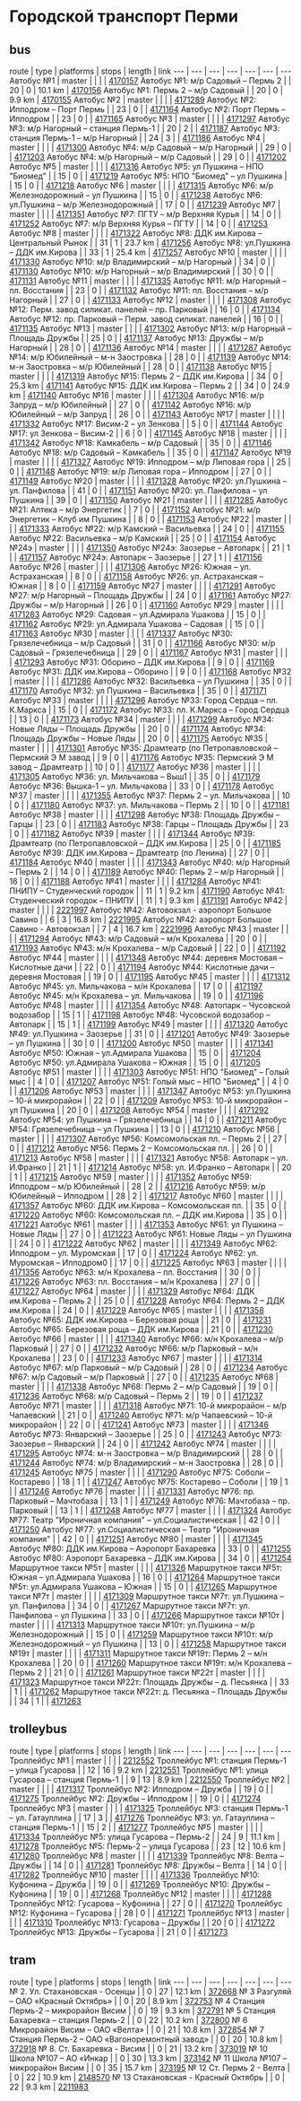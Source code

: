 # Городской транспорт Перми
## bus
route | type | platforms | stops | length | link
--- | --- | --- | --- | --- | --- | ---
Автобус №1 | master |  |  |  | [4170157](http://openstreetmap.org/relation/4170157)
Автобус №1: м/р Садовый – Пермь 2 |  | 20 | 0 | 10.1 km | [4170156](http://openstreetmap.org/relation/4170156)
Автобус №1: Пермь 2 – м/р Садовый |  | 20 | 0 | 9.9 km | [4170155](http://openstreetmap.org/relation/4170155)
Автобус №2 | master |  |  |  | [4171289](http://openstreetmap.org/relation/4171289)
Автобус №2: Ипподром – Порт Пермь |  | 23 | 0 |  | [4171164](http://openstreetmap.org/relation/4171164)
Автобус №2: Порт Пермь – Ипподром |  | 23 | 0 |  | [4171165](http://openstreetmap.org/relation/4171165)
Автобус №3 | master |  |  |  | [4171297](http://openstreetmap.org/relation/4171297)
Автобус №3: м/р Нагорный – станция Пермь-1 |  | 20 | 2 |  | [4171187](http://openstreetmap.org/relation/4171187)
Автобус №3: станция Пермь-1 – м/р Нагорный |  | 24 | 3 |  | [4171186](http://openstreetmap.org/relation/4171186)
Автобус №4 | master |  |  |  | [4171300](http://openstreetmap.org/relation/4171300)
Автобус №4: м/р Садовый – м/р Нагорный |  | 29 | 0 |  | [4171203](http://openstreetmap.org/relation/4171203)
Автобус №4: м/р Нагорный – м/р Садовый |  | 29 | 0 |  | [4171202](http://openstreetmap.org/relation/4171202)
Автобус №5 | master |  |  |  | [4171316](http://openstreetmap.org/relation/4171316)
Автобус №5: ул Пушкина – НПО "Биомед" |  | 15 | 0 |  | [4171219](http://openstreetmap.org/relation/4171219)
Автобус №5: НПО "Биомед" – ул Пушкина |  | 15 | 0 |  | [4171218](http://openstreetmap.org/relation/4171218)
Автобус №6 | master |  |  |  | [4171315](http://openstreetmap.org/relation/4171315)
Автобус №6: м/р Железнодорожный – ул Пушкина |  | 15 | 0 |  | [4171238](http://openstreetmap.org/relation/4171238)
Автобус №6: ул.Пушкина – м/р Железнодорожный |  | 17 | 0 |  | [4171239](http://openstreetmap.org/relation/4171239)
Автобус №7 | master |  |  |  | [4171351](http://openstreetmap.org/relation/4171351)
Автобус №7: ПГТУ – м/р Верхняя Курья |  | 14 | 0 |  | [4171252](http://openstreetmap.org/relation/4171252)
Автобус №7: м/р Верхняя Курья – ПГТУ |  | 14 | 0 |  | [4171253](http://openstreetmap.org/relation/4171253)
Автобус №8 | master |  |  |  | [4171322](http://openstreetmap.org/relation/4171322)
Автобус №8: ДДК им.Кирова – Центральный Рынок |  | 31 | 1 | 23.7 km | [4171256](http://openstreetmap.org/relation/4171256)
Автобус №8: ул.Пушкина – ДДК им.Кирова |  | 33 | 1 | 25.4 km | [4171257](http://openstreetmap.org/relation/4171257)
Автобус №10 | master |  |  |  | [4171330](http://openstreetmap.org/relation/4171330)
Автобус №10: м/р Владимирский – м/р Нагорный |  | 34 | 0 |  | [4171130](http://openstreetmap.org/relation/4171130)
Автобус №10: м/р Нагорный – м/р Владимирский |  | 30 | 0 |  | [4171131](http://openstreetmap.org/relation/4171131)
Автобус №11 | master |  |  |  | [4171335](http://openstreetmap.org/relation/4171335)
Автобус №11: м/р Нагорный – пл. Восстания |  | 23 | 0 |  | [4171132](http://openstreetmap.org/relation/4171132)
Автобус №11: пл. Восстания – м/р Нагорный |  | 27 | 0 |  | [4171133](http://openstreetmap.org/relation/4171133)
Автобус №12 | master |  |  |  | [4171308](http://openstreetmap.org/relation/4171308)
Автобус №12: Перм. завод силикат. панелей – пр. Парковый |  | 16 | 0 |  | [4171134](http://openstreetmap.org/relation/4171134)
Автобус №12: пр. Парковый – Перм. завод силикат. панелей |  | 16 | 0 |  | [4171135](http://openstreetmap.org/relation/4171135)
Автобус №13 | master |  |  |  | [4171302](http://openstreetmap.org/relation/4171302)
Автобус №13: м/р Нагорный – Площадь Дружбы |  | 25 | 0 |  | [4171137](http://openstreetmap.org/relation/4171137)
Автобус №13: Дружбы – м/р Нагорный |  | 28 | 0 |  | [4171136](http://openstreetmap.org/relation/4171136)
Автобус №14 | master |  |  |  | [4171287](http://openstreetmap.org/relation/4171287)
Автобус №14: м/р Юбилейный – м-н Заостровка |  | 28 | 0 |  | [4171139](http://openstreetmap.org/relation/4171139)
Автобус №14: м-н Заостровка – м/р Юбилейный |  | 28 | 0 |  | [4171138](http://openstreetmap.org/relation/4171138)
Автобус №15 | master |  |  |  | [4171319](http://openstreetmap.org/relation/4171319)
Автобус №15: Пермь 2 – ДДК им.Кирова |  | 34 | 0 | 25.3 km | [4171141](http://openstreetmap.org/relation/4171141)
Автобус №15: ДДК им.Кирова – Пермь 2 |  | 34 | 0 | 24.9 km | [4171140](http://openstreetmap.org/relation/4171140)
Автобус №16 | master |  |  |  | [4171304](http://openstreetmap.org/relation/4171304)
Автобус №16: м/р Запруд – м/р Юбилейный |  | 27 | 0 |  | [4171142](http://openstreetmap.org/relation/4171142)
Автобус №16: м/р Юбилейный – м/р Запруд |  | 26 | 0 |  | [4171143](http://openstreetmap.org/relation/4171143)
Автобус №17 | master |  |  |  | [4171332](http://openstreetmap.org/relation/4171332)
Автобус №17: Висим-2 – ул Зенкова |  | 5 | 0 |  | [4171144](http://openstreetmap.org/relation/4171144)
Автобус №17: ул Зенкова – Висим-2 |  | 6 | 0 |  | [4171145](http://openstreetmap.org/relation/4171145)
Автобус №18 | master |  |  |  | [4171342](http://openstreetmap.org/relation/4171342)
Автобус №18: Камкабель – м/р Садовый |  | 35 | 0 |  | [4171146](http://openstreetmap.org/relation/4171146)
Автобус №18: м/р Садовый – Камкабель |  | 35 | 0 |  | [4171147](http://openstreetmap.org/relation/4171147)
Автобус №19 | master |  |  |  | [4171327](http://openstreetmap.org/relation/4171327)
Автобус №19: Ипподром – м/р Липовая гора |  | 25 | 0 |  | [4171148](http://openstreetmap.org/relation/4171148)
Автобус №19: м/р Липовая гора – Ипподром |  | 27 | 0 |  | [4171149](http://openstreetmap.org/relation/4171149)
Автобус №20 | master |  |  |  | [4171328](http://openstreetmap.org/relation/4171328)
Автобус №20: ул.Пушкина – ул. Панфилова |  | 41 | 0 |  | [4171151](http://openstreetmap.org/relation/4171151)
Автобус №20: ул. Панфилова – ул Пушкина |  | 39 | 0 |  | [4171150](http://openstreetmap.org/relation/4171150)
Автобус №21 | master |  |  |  | [4171285](http://openstreetmap.org/relation/4171285)
Автобус №21: Аптека – м/р Энергетик |  | 7 | 0 |  | [4171152](http://openstreetmap.org/relation/4171152)
Автобус №21: м/р Энергетик – Клуб им Пушкина |  | 8 | 0 |  | [4171153](http://openstreetmap.org/relation/4171153)
Автобус №22 | master |  |  |  | [4171333](http://openstreetmap.org/relation/4171333)
Автобус №22: м/р Камский – Васильевка |  | 24 | 0 |  | [4171155](http://openstreetmap.org/relation/4171155)
Автобус №22: Васильевка – м/р Камский |  | 25 | 0 |  | [4171154](http://openstreetmap.org/relation/4171154)
Автобус №24э | master |  |  |  | [4171350](http://openstreetmap.org/relation/4171350)
Автобус №24э: Заозерье – Автопарк |  | 21 | 1 |  | [4171157](http://openstreetmap.org/relation/4171157)
Автобус №24э: Автопарк – Заозерье |  | 27 | 1 |  | [4171156](http://openstreetmap.org/relation/4171156)
Автобус №26 | master |  |  |  | [4171306](http://openstreetmap.org/relation/4171306)
Автобус №26: Южная – ул. Астраханская |  | 8 | 0 |  | [4171158](http://openstreetmap.org/relation/4171158)
Автобус №26: ул. Астраханская – Южная |  | 8 | 0 |  | [4171159](http://openstreetmap.org/relation/4171159)
Автобус №27 | master |  |  |  | [4171291](http://openstreetmap.org/relation/4171291)
Автобус №27: м/р Нагорный – Площадь Дружбы |  | 24 | 0 |  | [4171161](http://openstreetmap.org/relation/4171161)
Автобус №27: Дружбы – м/р Нагорный |  | 26 | 0 |  | [4171160](http://openstreetmap.org/relation/4171160)
Автобус №29 | master |  |  |  | [4171283](http://openstreetmap.org/relation/4171283)
Автобус №29: Садовая – ул.Адмирала Ушакова |  | 15 | 0 |  | [4171162](http://openstreetmap.org/relation/4171162)
Автобус №29: ул.Адмирала Ушакова – Садовая |  | 15 | 0 |  | [4171163](http://openstreetmap.org/relation/4171163)
Автобус №30 | master |  |  |  | [4171337](http://openstreetmap.org/relation/4171337)
Автобус №30: Грязелечебница – м/р Садовый |  | 31 | 0 |  | [4171166](http://openstreetmap.org/relation/4171166)
Автобус №30: м/р Садовый – Грязелечебница |  | 29 | 0 |  | [4171167](http://openstreetmap.org/relation/4171167)
Автобус №31 | master |  |  |  | [4171293](http://openstreetmap.org/relation/4171293)
Автобус №31: Оборино – ДДК им.Кирова |  | 9 | 0 |  | [4171169](http://openstreetmap.org/relation/4171169)
Автобус №31: ДДК им.Кирова – Оборино |  | 9 | 0 |  | [4171168](http://openstreetmap.org/relation/4171168)
Автобус №32 | master |  |  |  | [4171286](http://openstreetmap.org/relation/4171286)
Автобус №32: Васильевка – ул Пушкина |  | 35 | 0 |  | [4171170](http://openstreetmap.org/relation/4171170)
Автобус №32: ул Пушкина – Васильевка |  | 35 | 0 |  | [4171171](http://openstreetmap.org/relation/4171171)
Автобус №33 | master |  |  |  | [4171296](http://openstreetmap.org/relation/4171296)
Автобус №33: Город Сердца – пл. К.Маркса |  | 15 | 0 |  | [4171172](http://openstreetmap.org/relation/4171172)
Автобус №33: пл. К.Маркса – Город Сердца |  | 13 | 0 |  | [4171173](http://openstreetmap.org/relation/4171173)
Автобус №34 | master |  |  |  | [4171299](http://openstreetmap.org/relation/4171299)
Автобус №34: Новые Ляды – Площадь Дружбы |  | 20 | 0 |  | [4171174](http://openstreetmap.org/relation/4171174)
Автобус №34: Площадь Дружбы – Новые Ляды |  | 20 | 0 |  | [4171175](http://openstreetmap.org/relation/4171175)
Автобус №35 | master |  |  |  | [4171301](http://openstreetmap.org/relation/4171301)
Автобус №35: Драмтеатр (по Петропавловской – Пермский Э М завод |  | 9 | 0 |  | [4171176](http://openstreetmap.org/relation/4171176)
Автобус №35: Пермский Э М завод – Драмтеатр |  | 10 | 0 |  | [4171177](http://openstreetmap.org/relation/4171177)
Автобус №36 | master |  |  |  | [4171305](http://openstreetmap.org/relation/4171305)
Автобус №36: ул. Мильчакова – Выш1 |  | 35 | 0 |  | [4171179](http://openstreetmap.org/relation/4171179)
Автобус №36: Вышка-1 – ул. Мильчакова |  | 33 | 0 |  | [4171178](http://openstreetmap.org/relation/4171178)
Автобус №37 | master |  |  |  | [4171355](http://openstreetmap.org/relation/4171355)
Автобус №37: Пермь 2 – ул. Мильчакова |  | 10 | 0 |  | [4171180](http://openstreetmap.org/relation/4171180)
Автобус №37: ул. Мильчакова – Пермь 2 |  | 10 | 0 |  | [4171181](http://openstreetmap.org/relation/4171181)
Автобус №38 | master |  |  |  | [4171298](http://openstreetmap.org/relation/4171298)
Автобус №38: Площадь Дружбы – Гарцы |  | 23 | 0 |  | [4171183](http://openstreetmap.org/relation/4171183)
Автобус №38: Гарцы – Площадь Дружбы |  | 23 | 0 |  | [4171182](http://openstreetmap.org/relation/4171182)
Автобус №39 | master |  |  |  | [4171344](http://openstreetmap.org/relation/4171344)
Автобус №39: Драмтеатр (по Петропавловской – ДДК им.Кирова |  | 25 | 0 |  | [4171185](http://openstreetmap.org/relation/4171185)
Автобус №39: ДДК им.Кирова – Драмтеатр (по Ленина) |  | 27 | 0 |  | [4171184](http://openstreetmap.org/relation/4171184)
Автобус №40 | master |  |  |  | [4171343](http://openstreetmap.org/relation/4171343)
Автобус №40: м/р Нагорный – Пермь 2 |  | 14 | 0 |  | [4171189](http://openstreetmap.org/relation/4171189)
Автобус №40: Пермь 2 – м/р Нагорный |  | 16 | 0 |  | [4171188](http://openstreetmap.org/relation/4171188)
Автобус №41 | master |  |  |  | [4171284](http://openstreetmap.org/relation/4171284)
Автобус №41: ПНИПУ – Студенческий городок |  | 11 | 1 | 9.2 km | [4171190](http://openstreetmap.org/relation/4171190)
Автобус №41: Студенческий городок – ПНИПУ |  | 11 | 1 | 9.3 km | [4171191](http://openstreetmap.org/relation/4171191)
Автобус №42 | master |  |  |  | [2221997](http://openstreetmap.org/relation/2221997)
Автобус №42: Автовокзал - аэропорт Большое Савино |  | 6 | 3 | 16.8 km | [2221995](http://openstreetmap.org/relation/2221995)
Автобус №42: аэропорт Большое Савино - Автовокзал |  | 7 | 4 | 16.7 km | [2221996](http://openstreetmap.org/relation/2221996)
Автобус №43 | master |  |  |  | [4171294](http://openstreetmap.org/relation/4171294)
Автобус №43: м/р Садовый – м/н Крохалева |  | 20 | 0 |  | [4171193](http://openstreetmap.org/relation/4171193)
Автобус №43: м/н Крохалева – м/р Садовый |  | 22 | 0 |  | [4171192](http://openstreetmap.org/relation/4171192)
Автобус №44 | master |  |  |  | [4171348](http://openstreetmap.org/relation/4171348)
Автобус №44: деревня Мостовая – Кислотные дачи |  | 22 | 0 |  | [4171194](http://openstreetmap.org/relation/4171194)
Автобус №44: Кислотные дачи – деревня Мостовая |  | 19 | 0 |  | [4171195](http://openstreetmap.org/relation/4171195)
Автобус №45 | master |  |  |  | [4171312](http://openstreetmap.org/relation/4171312)
Автобус №45: ул. Мильчакова – м/н Крохалева |  | 17 | 0 |  | [4171197](http://openstreetmap.org/relation/4171197)
Автобус №45: м/н Крохалева – ул. Мильчакова |  | 19 | 0 |  | [4171196](http://openstreetmap.org/relation/4171196)
Автобус №48 | master |  |  |  | [4171354](http://openstreetmap.org/relation/4171354)
Автобус №48: Автопарк – Чусовской водозабор |  | 15 | 1 |  | [4171198](http://openstreetmap.org/relation/4171198)
Автобус №48: Чусовской водозабор – Автопарк |  | 15 | 1 |  | [4171199](http://openstreetmap.org/relation/4171199)
Автобус №49 | master |  |  |  | [4171320](http://openstreetmap.org/relation/4171320)
Автобус №49: ул.Пушкина – Заозерье |  | 31 | 0 |  | [4171201](http://openstreetmap.org/relation/4171201)
Автобус №49: Заозерье – ул Пушкина |  | 30 | 0 |  | [4171200](http://openstreetmap.org/relation/4171200)
Автобус №50 | master |  |  |  | [4171341](http://openstreetmap.org/relation/4171341)
Автобус №50: Южная – ул.Адмирала Ушакова |  | 15 | 0 |  | [4171204](http://openstreetmap.org/relation/4171204)
Автобус №50: ул.Адмирала Ушакова – Южная |  | 15 | 0 |  | [4171205](http://openstreetmap.org/relation/4171205)
Автобус №51 | master |  |  |  | [4171303](http://openstreetmap.org/relation/4171303)
Автобус №51: НПО "Биомед" – Голый мыс |  | 4 | 0 |  | [4171207](http://openstreetmap.org/relation/4171207)
Автобус №51: Голый мыс – НПО "Биомед" |  | 4 | 0 |  | [4171206](http://openstreetmap.org/relation/4171206)
Автобус №53 | master |  |  |  | [4171347](http://openstreetmap.org/relation/4171347)
Автобус №53: ул.Пушкина – 10-й микрорайон |  | 22 | 0 |  | [4171209](http://openstreetmap.org/relation/4171209)
Автобус №53: 10-й микрорайон – ул Пушкина |  | 20 | 0 |  | [4171208](http://openstreetmap.org/relation/4171208)
Автобус №54 | master |  |  |  | [4171292](http://openstreetmap.org/relation/4171292)
Автобус №54: ул Пушкина – Грязелечебница |  | 14 | 0 |  | [4171211](http://openstreetmap.org/relation/4171211)
Автобус №54: Грязелечебница – ул Пушкина |  | 13 | 0 |  | [4171210](http://openstreetmap.org/relation/4171210)
Автобус №56 | master |  |  |  | [4171307](http://openstreetmap.org/relation/4171307)
Автобус №56: Комсомольская пл. – Пермь 2 |  | 27 | 0 |  | [4171212](http://openstreetmap.org/relation/4171212)
Автобус №56: Пермь 2 – Комсомольская пл. |  | 26 | 0 |  | [4171213](http://openstreetmap.org/relation/4171213)
Автобус №58 | master |  |  |  | [4171321](http://openstreetmap.org/relation/4171321)
Автобус №58: Автопарк – ул. И.Франко |  | 21 | 1 |  | [4171214](http://openstreetmap.org/relation/4171214)
Автобус №58: ул. И.Франко – Автопарк |  | 20 | 1 |  | [4171215](http://openstreetmap.org/relation/4171215)
Автобус №59 | master |  |  |  | [4171352](http://openstreetmap.org/relation/4171352)
Автобус №59: Ипподром – м/р Юбилейный |  | 28 | 2 |  | [4171216](http://openstreetmap.org/relation/4171216)
Автобус №59: м/р Юбилейный – Ипподром |  | 28 | 2 |  | [4171217](http://openstreetmap.org/relation/4171217)
Автобус №60 | master |  |  |  | [4171357](http://openstreetmap.org/relation/4171357)
Автобус №60: ДДК им.Кирова – Комсомольская пл. |  | 35 | 0 |  | [4171220](http://openstreetmap.org/relation/4171220)
Автобус №60: Комсомольская пл. – ДДК им.Кирова |  | 35 | 0 |  | [4171221](http://openstreetmap.org/relation/4171221)
Автобус №61 | master |  |  |  | [4171353](http://openstreetmap.org/relation/4171353)
Автобус №61: ул Пушкина – Новые Ляды |  | 27 | 0 |  | [4171223](http://openstreetmap.org/relation/4171223)
Автобус №61: Новые Ляды – ул Пушкина |  | 24 | 0 |  | [4171222](http://openstreetmap.org/relation/4171222)
Автобус №62 | master |  |  |  | [4171349](http://openstreetmap.org/relation/4171349)
Автобус №62: Ипподром – ул. Муромская |  | 17 | 0 |  | [4171224](http://openstreetmap.org/relation/4171224)
Автобус №62: ул. Муромская – Ипподром0 |  | 17 | 0 |  | [4171225](http://openstreetmap.org/relation/4171225)
Автобус №63 | master |  |  |  | [4171356](http://openstreetmap.org/relation/4171356)
Автобус №63: м/н Крохалева – пл. Восстания |  | 30 | 0 |  | [4171226](http://openstreetmap.org/relation/4171226)
Автобус №63: пл. Восстания – м/н Крохалева |  | 27 | 0 |  | [4171227](http://openstreetmap.org/relation/4171227)
Автобус №64 | master |  |  |  | [4171329](http://openstreetmap.org/relation/4171329)
Автобус №64: ДДК им.Кирова – Пермь 2 |  | 25 | 0 |  | [4171228](http://openstreetmap.org/relation/4171228)
Автобус №64: Пермь 2 – ДДК им.Кирова |  | 24 | 0 |  | [4171229](http://openstreetmap.org/relation/4171229)
Автобус №65 | master |  |  |  | [4171358](http://openstreetmap.org/relation/4171358)
Автобус №65: ДДК им.Кирова – Березовая роща |  | 21 | 0 |  | [4171231](http://openstreetmap.org/relation/4171231)
Автобус №65: Березовая роща – ДДК им.Кирова |  | 21 | 0 |  | [4171230](http://openstreetmap.org/relation/4171230)
Автобус №66 | master |  |  |  | [4171340](http://openstreetmap.org/relation/4171340)
Автобус №66: м/н Крохалева – м/р Парковый |  | 27 | 0 |  | [4171232](http://openstreetmap.org/relation/4171232)
Автобус №66: м/р Парковый – м/н Крохалева |  | 23 | 0 |  | [4171233](http://openstreetmap.org/relation/4171233)
Автобус №67 | master |  |  |  | [4171314](http://openstreetmap.org/relation/4171314)
Автобус №67: м/р Парковый – м/р Садовый |  | 28 | 0 |  | [4171234](http://openstreetmap.org/relation/4171234)
Автобус №67: м/р Садовый – м/р Парковый |  | 27 | 0 |  | [4171235](http://openstreetmap.org/relation/4171235)
Автобус №68 | master |  |  |  | [4171338](http://openstreetmap.org/relation/4171338)
Автобус №68: Пермь 2 – м/р Садовый |  | 19 | 0 |  | [4171236](http://openstreetmap.org/relation/4171236)
Автобус №68: м/р Садовый – Пермь 2 |  | 19 | 0 |  | [4171237](http://openstreetmap.org/relation/4171237)
Автобус №71 | master |  |  |  | [4171318](http://openstreetmap.org/relation/4171318)
Автобус №71: 10-й микрорайон – м/р Чапаевский |  | 21 | 0 |  | [4171240](http://openstreetmap.org/relation/4171240)
Автобус №71: м/р Чапаевский – 10-й микрорайон |  | 22 | 0 |  | [4171241](http://openstreetmap.org/relation/4171241)
Автобус №73 | master |  |  |  | [4171346](http://openstreetmap.org/relation/4171346)
Автобус №73: Январский – Заозерье |  | 25 | 0 |  | [4171243](http://openstreetmap.org/relation/4171243)
Автобус №73: Заозерье – Январский |  | 24 | 0 |  | [4171242](http://openstreetmap.org/relation/4171242)
Автобус №74 | master |  |  |  | [4171295](http://openstreetmap.org/relation/4171295)
Автобус №74: м-н Заостровка – м/р Владимирский |  | 28 | 0 |  | [4171244](http://openstreetmap.org/relation/4171244)
Автобус №74: м/р Владимирский – м-н Заостровка |  | 28 | 0 |  | [4171245](http://openstreetmap.org/relation/4171245)
Автобус №75 | master |  |  |  | [4171290](http://openstreetmap.org/relation/4171290)
Автобус №75: Соболи – Костарево |  | 18 | 1 |  | [4171247](http://openstreetmap.org/relation/4171247)
Автобус №75: Костарево – Соболи |  | 19 | 1 |  | [4171246](http://openstreetmap.org/relation/4171246)
Автобус №76 | master |  |  |  | [4171331](http://openstreetmap.org/relation/4171331)
Автобус №76: пр. Парковый – Мачтобаза |  | 13 | 1 |  | [4171249](http://openstreetmap.org/relation/4171249)
Автобус №76: Мачтобаза – пр. Парковый |  | 13 | 1 |  | [4171248](http://openstreetmap.org/relation/4171248)
Автобус №77 | master |  |  |  | [4171324](http://openstreetmap.org/relation/4171324)
Автобус №77: Театр "Ироничная компания" – ул.Социалистическая |  | 42 | 0 |  | [4171250](http://openstreetmap.org/relation/4171250)
Автобус №77: ул.Социалистическая – Театр "Ироничная компания" |  | 42 | 0 |  | [4171251](http://openstreetmap.org/relation/4171251)
Автобус №80 | master |  |  |  | [4171345](http://openstreetmap.org/relation/4171345)
Автобус №80: ДДК им.Кирова – Аэропорт Бахаревка |  | 33 | 0 |  | [4171255](http://openstreetmap.org/relation/4171255)
Автобус №80: Аэропорт Бахаревка – ДДК им.Кирова |  | 34 | 0 |  | [4171254](http://openstreetmap.org/relation/4171254)
Маршрутное такси №5т | master |  |  |  | [4171326](http://openstreetmap.org/relation/4171326)
Маршрутное такси №5т: Южная – ул.Адмирала Ушакова |  | 16 | 0 |  | [4171264](http://openstreetmap.org/relation/4171264)
Маршрутное такси №5т: ул.Адмирала Ушакова – Южная |  | 15 | 0 |  | [4171265](http://openstreetmap.org/relation/4171265)
Маршрутное такси №7т | master |  |  |  | [4171309](http://openstreetmap.org/relation/4171309)
Маршрутное такси №7т: ул.Пушкина – ул. Панфилова |  | 34 | 0 |  | [4171267](http://openstreetmap.org/relation/4171267)
Маршрутное такси №7т: ул. Панфилова – ул Пушкина |  | 33 | 0 |  | [4171266](http://openstreetmap.org/relation/4171266)
Маршрутное такси №10т | master |  |  |  | [4171313](http://openstreetmap.org/relation/4171313)
Маршрутное такси №10т: ул.Пушкина – м/р Железнодорожный |  | 15 | 0 |  | [4171259](http://openstreetmap.org/relation/4171259)
Маршрутное такси №10т: м/р Железнодорожный – ул Пушкина |  | 13 | 0 |  | [4171258](http://openstreetmap.org/relation/4171258)
Маршрутное такси №19т | master |  |  |  | [4171311](http://openstreetmap.org/relation/4171311)
Маршрутное такси №19т: Пермь 2 – м/н Крохалева |  | 20 | 0 |  | [4171260](http://openstreetmap.org/relation/4171260)
Маршрутное такси №19т: м/н Крохалева – Пермь 2 |  | 21 | 0 |  | [4171261](http://openstreetmap.org/relation/4171261)
Маршрутное такси №22т | master |  |  |  | [4171323](http://openstreetmap.org/relation/4171323)
Маршрутное такси №22т: Площадь Дружбы – д. Песьянка |  | 33 | 1 |  | [4171262](http://openstreetmap.org/relation/4171262)
Маршрутное такси №22т: д. Песьянка – Площадь Дружбы |  | 34 | 1 |  | [4171263](http://openstreetmap.org/relation/4171263)

## trolleybus
route | type | platforms | stops | length | link
--- | --- | --- | --- | --- | --- | ---
Троллейбус №1 | master |  |  |  | [2212552](http://openstreetmap.org/relation/2212552)
Троллейбус №1: станция Пермь-1 – улица Гусарова |  | 12 | 16 | 9.2 km | [2212551](http://openstreetmap.org/relation/2212551)
Троллейбус №1: улица Гусарова – станция Пермь-1 |  | 9 | 13 | 8.9 km | [2212550](http://openstreetmap.org/relation/2212550)
Троллейбус №2 | master |  |  |  | [4171317](http://openstreetmap.org/relation/4171317)
Троллейбус №2: Ипподром – Дружба |  | 19 | 0 |  | [4171275](http://openstreetmap.org/relation/4171275)
Троллейбус №2: Дружбы – Ипподром |  | 19 | 0 |  | [4171274](http://openstreetmap.org/relation/4171274)
Троллейбус №3 | master |  |  |  | [4171325](http://openstreetmap.org/relation/4171325)
Троллейбус №3: cтанция Пермь-1 – ул. Гатауллина |  | 17 | 3 |  | [4171276](http://openstreetmap.org/relation/4171276)
Троллейбус №3: ул. Гатауллина – станция Пермь-1 |  | 15 | 2 |  | [4171277](http://openstreetmap.org/relation/4171277)
Троллейбус №5 | master |  |  |  | [4171334](http://openstreetmap.org/relation/4171334)
Троллейбус №5: улица Гусарова – Пермь-2 |  | 24 | 9 | 11.1 km | [4171278](http://openstreetmap.org/relation/4171278)
Троллейбус №5: Пермь-2 – улица Гусарова |  | 23 | 12 | 10.6 km | [4171280](http://openstreetmap.org/relation/4171280)
Троллейбус №8 | master |  |  |  | [4171339](http://openstreetmap.org/relation/4171339)
Троллейбус №8: Велта – Дружбы |  | 14 | 0 |  | [4171281](http://openstreetmap.org/relation/4171281)
Троллейбус №8: Дружбы – Велта |  | 14 | 0 |  | [4171282](http://openstreetmap.org/relation/4171282)
Троллейбус №10 | master |  |  |  | [4171336](http://openstreetmap.org/relation/4171336)
Троллейбус №10: Куфонина – Дружба |  | 19 | 0 |  | [4171269](http://openstreetmap.org/relation/4171269)
Троллейбус №10: Дружбы – Куфонина |  | 19 | 0 |  | [4171268](http://openstreetmap.org/relation/4171268)
Троллейбус №12 | master |  |  |  | [4171288](http://openstreetmap.org/relation/4171288)
Троллейбус №12: Гусарова – Куфонина |  | 27 | 0 |  | [4171270](http://openstreetmap.org/relation/4171270)
Троллейбус №12: Куфонина – Гусарова |  | 28 | 0 |  | [4171271](http://openstreetmap.org/relation/4171271)
Троллейбус №13 | master |  |  |  | [4171310](http://openstreetmap.org/relation/4171310)
Троллейбус №13: Гусарова – Дружбы |  | 20 | 0 |  | [4171272](http://openstreetmap.org/relation/4171272)
Троллейбус №13: Дружбы – Гусарова |  | 21 | 0 |  | [4171273](http://openstreetmap.org/relation/4171273)

## tram
route | type | platforms | stops | length | link
--- | --- | --- | --- | --- | --- | ---
№ 2. Ул. Стахановская - Осенцы |  | 0 | 27 | 12.1 km | [372668](http://openstreetmap.org/relation/372668)
№ 3 Разгуляй – ОАО «Красный Октябрь» |  | 0 | 20 | 8.9 km | [372753](http://openstreetmap.org/relation/372753)
№ 4 Станция Пермь-2 – микрорайон Висим |  | 0 | 19 | 9.3 km | [372791](http://openstreetmap.org/relation/372791)
№ 5 Станция Бахаревка – станция Пермь-2 |  | 0 | 22 | 10.2 km | [372800](http://openstreetmap.org/relation/372800)
№ 6 Микрорайон Висим – ОАО «Велта» |  | 0 | 21 | 10.8 km | [372854](http://openstreetmap.org/relation/372854)
№ 7 Станция Пермь-2 – ОАО «Вагоноремонтный завод» |  | 0 | 20 | 10.8 km | [372918](http://openstreetmap.org/relation/372918)
№ 8. Ст. Бахаревка - Висим |  | 0 | 21 | 13.2 km | [373019](http://openstreetmap.org/relation/373019)
№ 10 Школа №107 – АО «Инкар |  | 0 | 30 | 13.3 km | [373142](http://openstreetmap.org/relation/373142)
№ 11 Школа №107 – микрорайон Висим |  | 0 | 35 | 15.7 km | [373195](http://openstreetmap.org/relation/373195)
№ 12 Ст. Пермь 2 - Велта |  | 0 | 22 | 10.9 km | [2148570](http://openstreetmap.org/relation/2148570)
№ 13 Стахановская - Красный Октябрь |  | 0 | 22 | 9.3 km | [2211983](http://openstreetmap.org/relation/2211983)

